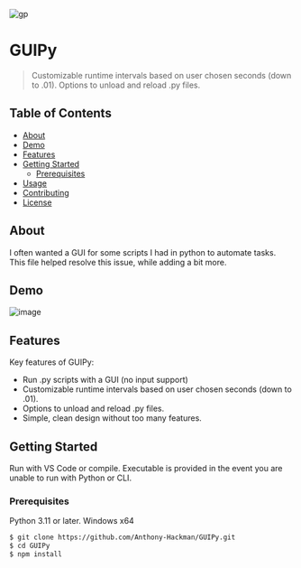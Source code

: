 ![gp](https://github.com/Anthony-Hackman/GUIPy/assets/143662667/76206bb0-fdaf-48f1-9cfe-764bda14d402)

# GUIPy

> Customizable runtime intervals based on user chosen seconds (down to .01). Options to unload and reload .py files.

## Table of Contents

- [About](#about)
- [Demo](#demo)
- [Features](#features)
- [Getting Started](#getting-started)
  - [Prerequisites](#prerequisites)
- [Usage](#usage)
- [Contributing](#contributing)
- [License](#license)

## About

I often wanted a GUI for some scripts I had in python to automate tasks. This file helped resolve this issue, while adding a bit more.

## Demo

![image](https://github.com/Anthony-Hackman/GUIPy/assets/143662667/30e169a1-a485-4ffe-8ee9-dd00e648ba9a)

## Features

Key features of GUIPy:
- Run .py scripts with a GUI (no input support)
- Customizable runtime intervals based on user chosen seconds (down to .01).
- Options to unload and reload .py files.
- Simple, clean design without too many features.

## Getting Started

Run with VS Code or compile. Executable is provided in the event you are unable to run with Python or CLI. 

### Prerequisites

Python 3.11 or later. Windows x64

```bash
$ git clone https://github.com/Anthony-Hackman/GUIPy.git
$ cd GUIPy
$ npm install
